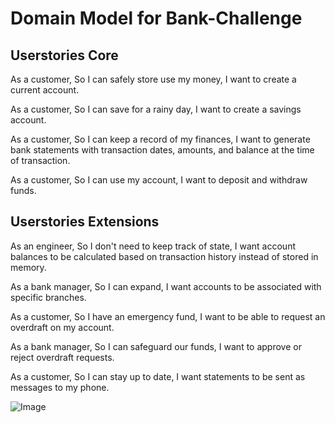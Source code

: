 # Domain Model for Bank-Challenge

## Userstories Core

As a customer,
So I can safely store use my money,
I want to create a current account.

As a customer,
So I can save for a rainy day,
I want to create a savings account.

As a customer,
So I can keep a record of my finances,
I want to generate bank statements with transaction dates, amounts, and balance at the time of transaction.

As a customer,
So I can use my account,
I want to deposit and withdraw funds.

## Userstories Extensions

As an engineer,
So I don't need to keep track of state,
I want account balances to be calculated based on transaction history instead of stored in memory.

As a bank manager,
So I can expand,
I want accounts to be associated with specific branches.

As a customer,
So I have an emergency fund,
I want to be able to request an overdraft on my account.

As a bank manager,
So I can safeguard our funds,
I want to approve or reject overdraft requests.

As a customer,
So I can stay up to date,
I want statements to be sent as messages to my phone.

![Image]("./DomainModel1.png")